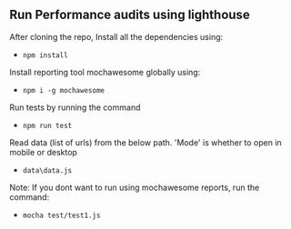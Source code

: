 Run Performance audits using lighthouse
-

After cloning the repo,
Install all the dependencies using:
- `npm install`

Install reporting tool mochawesome globally using:
- `npm i -g mochawesome`

Run tests by running the command 
- `npm run test`

Read data (list of urls) from the below path. 'Mode' is whether to open in mobile or desktop
- `data\data.js`


Note:
If you dont want to run using mochawesome reports, run the command:
- `mocha test/test1.js`